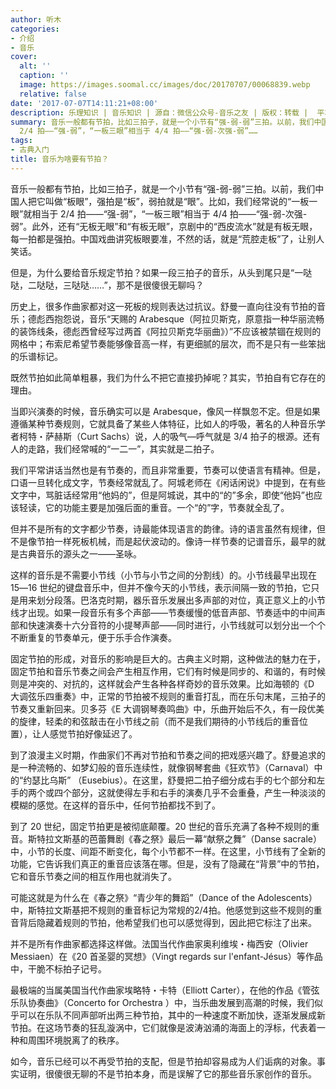 ```yaml
---
author: 听木
categories:
- 介绍
- 音乐
cover:
  alt: ''
  caption: ''
  image: https://images.soomal.cc/images/doc/20170707/00068839.webp
  relative: false
date: '2017-07-07T14:11:21+08:00'
description: 乐理知识 | 音乐知识 | 源自：微信公众号-音乐之友 | 版权：转载 |  平均/总评分：10.00/10
summary: 音乐一般都有节拍，比如三拍子，就是一个小节有“强-弱-弱”三拍。以前，我们中国人把它叫做“板眼”，强拍是“板”，弱拍就是“眼”。比如，我们经常说的“一板一眼”就相当于
  2/4 拍――“强-弱”，“一板三眼”相当于 4/4 拍――“强-弱-次强-弱”……
tags:
- 古典入门
title: 音乐为啥要有节拍？
---
```


音乐一般都有节拍，比如三拍子，就是一个小节有“强-弱-弱”三拍。以前，我们中国人把它叫做“板眼”，强拍是“板”，弱拍就是“眼”。比如，我们经常说的“一板一眼”就相当于 2/4 拍――“强-弱”，“一板三眼”相当于 4/4 拍――“强-弱-次强-弱”。此外，还有“无板无眼”和“有板无眼”，京剧中的“西皮流水”就是有板无眼，每一拍都是强拍。中国戏曲讲究板眼要准，不然的话，就是“荒腔走板”了，让别人笑话。

但是，为什么要给音乐规定节拍？如果一段三拍子的音乐，从头到尾只是“一哒哒，二哒哒，三哒哒……”，那不是很傻很无聊吗？

历史上，很多作曲家都对这一死板的规则表达过抗议。舒曼一直向往没有节拍的音乐；德彪西抱怨说，音乐“天赐的 Arabesque（阿拉贝斯克，原意指一种华丽流畅的装饰线条，德彪西曾经写过两首《阿拉贝斯克华丽曲》）”不应该被禁锢在规则的网格中；布索尼希望节奏能够像音高一样，有更细腻的层次，而不是只有一些笨拙的乐谱标记。

既然节拍如此简单粗暴，我们为什么不把它直接扔掉呢？其实，节拍自有它存在的理由。

当即兴演奏的时候，音乐确实可以是 Arabesque，像风一样飘忽不定。但是如果遵循某种节奏规则，它就具备了某些人体特征，比如人的呼吸，著名的人种音乐学者柯特・萨赫斯（Curt Sachs）说，人的吸气―呼气就是 3/4 拍子的根源。还有人的走路，我们经常喊的“一二一”，其实就是二拍子。

我们平常讲话当然也是有节奏的，而且非常重要，节奏可以使语言有精神。但是，口语一旦转化成文字，节奏经常就乱了。阿城老师在《闲话闲说》中提到，在有些文字中，骂脏话经常用“他妈的”，但是阿城说，其中的“的”多余，即使“他妈”也应该轻读，它的功能主要是加强后面的重音。一个“的”字，节奏就全乱了。

但并不是所有的文字都少节奏，诗最能体现语言的韵律。诗的语言虽然有规律，但不是像节拍一样死板机械，而是起伏波动的。像诗一样节奏的记谱音乐，最早的就是古典音乐的源头之一――圣咏。

这样的音乐是不需要小节线（小节与小节之间的分割线）的。小节线最早出现在 15―16 世纪的键盘音乐中，但并不像今天的小节线，表示间隔一致的节拍，它只是用来划分段落。巴洛克时期，器乐音乐发展出多声部的对位，真正意义上的小节线才出现。如果一段音乐有多个声部――节奏缓慢的低音声部、节奏适中的中间声部和快速演奏十六分音符的小提琴声部――同时进行，小节线就可以划分出一个个不断重复的节奏单元，便于乐手合作演奏。

固定节拍的形成，对音乐的影响是巨大的。古典主义时期，这种做法的魅力在于，固定节拍和音乐节奏之间会产生相互作用，它们有时候是同步的、和谐的，有时候则是冲突的、对抗的，这样就会产生各种各样奇妙的音乐效果。比如海顿的《D 大调弦乐四重奏》中，正常的节拍被不规则的重音打乱，而在乐句末尾，三拍子的节奏又重新回来。贝多芬《E 大调钢琴奏鸣曲》中，乐曲开始后不久，有一段优美的旋律，轻柔的和弦敲击在小节线之前（而不是我们期待的小节线后的重音位置），让人感觉节拍好像延迟了。

到了浪漫主义时期，作曲家们不再对节拍和节奏之间的把戏感兴趣了。舒曼追求的是一种流畅的、如梦幻般的音乐连续性，就像钢琴套曲《狂欢节》（Carnaval）中的“约瑟比乌斯” （Eusebius）。在这里，舒曼把二拍子细分成右手的七个部分和左手的两个或四个部分，这就使得左手和右手的演奏几乎不会重叠，产生一种淡淡的模糊的感觉。在这样的音乐中，任何节拍都找不到了。

到了 20 世纪，固定节拍更是被彻底颠覆。20 世纪的音乐充满了各种不规则的重音。斯特拉文斯基的芭蕾舞剧《春之祭》最后一幕“献祭之舞”（Danse sacrale）中，小节的长度、间距不断变化，每个小节都不一样。在这里，小节线有了全新的功能，它告诉我们真正的重音应该落在哪。但是，没有了隐藏在“背景”中的节拍，它和音乐节奏之间的相互作用也就消失了。

可能这就是为什么在《春之祭》“青少年的舞蹈”（Dance of the Adolescents）中，斯特拉文斯基把不规则的重音标记为常规的2/4拍。他感觉到这些不规则的重音背后隐藏着规则的节拍，他希望我们也可以感觉得到，因此把它标注了出来。

并不是所有作曲家都选择这样做。法国当代作曲家奥利维埃・梅西安（Olivier Messiaen）在《20 首圣婴的冥想》（Vingt regards sur l'enfant-Jésus）等作品中，干脆不标拍子记号。

最极端的当属美国当代作曲家埃略特・卡特（Elliott Carter），在他的作品《管弦乐队协奏曲》（Concerto for Orchestra ）中，当乐曲发展到高潮的时候，我们似乎可以在乐队不同声部听出两三种节拍，其中的一种速度不断加快，逐渐发展成新节拍。在这场节奏的狂乱漩涡中，它们就像是波涛汹涌的海面上的浮标，代表着一种和周围环境脱离了的秩序。

如今，音乐已经可以不再受节拍的支配，但是节拍却容易成为人们诟病的对象。事实证明，很傻很无聊的不是节拍本身，而是误解了它的那些音乐家创作的音乐。